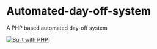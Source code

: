 # Automated-day-off-system
A PHP based automated day-off system

[![Built with PHP](https://img.shields.io/badge/PHP-777BB4?style=for-the-badge&logo=php&logoColor=white)](https://www.php.net/)]
